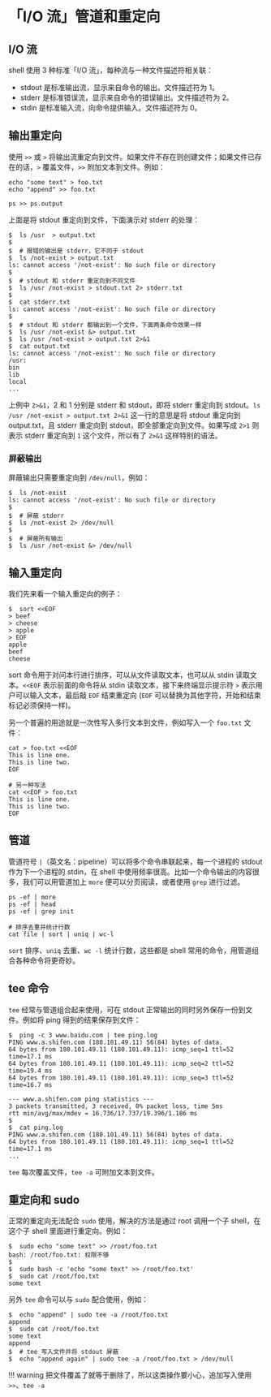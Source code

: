# 「I/O 流」管道和重定向

## I/O 流

shell 使用 3 种标准「I/O 流」，每种流与一种文件描述符相关联：

- stdout 是标准输出流，显示来自命令的输出。文件描述符为 1。
- stderr 是标准错误流，显示来自命令的错误输出。文件描述符为 2。
- stdin 是标准输入流，向命令提供输入。文件描述符为 0。

## 输出重定向

使用 `>>` 或 `>` 将输出流重定向到文件。如果文件不存在则创建文件；如果文件已存在的话，`>` 覆盖文件，`>>` 附加文本到文件。例如：

``` shell
echo "some text" > foo.txt
echo "append" >> foo.txt

ps >> ps.output
```

上面是将 stdout 重定向到文件，下面演示对 stderr 的处理：

``` shell-session
$  ls /usr  > output.txt 
$  
$  # 报错的输出是 stderr，它不同于 stdout
$  ls /not-exist > output.txt 
ls: cannot access '/not-exist': No such file or directory
$  
$  # stdout 和 stderr 重定向到不同文件
$  ls /usr /not-exist > stdout.txt 2> stderr.txt
$  
$  cat stderr.txt
ls: cannot access '/not-exist': No such file or directory
$  
$  # stdout 和 stderr 都输出到一个文件，下面两条命令效果一样
$  ls /usr /not-exist &> output.txt
$  ls /usr /not-exist > output.txt 2>&1
$  cat output.txt
ls: cannot access '/not-exist': No such file or directory
/usr:
bin
lib
local
...
```

上例中 `2>&1`，2 和 1 分别是 stderr 和 stdout，即将 stderr 重定向到 stdout。`ls /usr /not-exist > output.txt 2>&1` 这一行的意思是将 stdout 重定向到 output.txt，且 stderr 重定向到 stdout，即全部重定向到文件。如果写成 `2>1` 则表示 stderr 重定向到 `1` 这个文件，所以有了 `2>&1` 这样特别的语法。

### 屏蔽输出

屏蔽输出只需要重定向到 `/dev/null`，例如：

``` shell-session
$  ls /not-exist
ls: cannot access '/not-exist': No such file or directory
$  
$  # 屏蔽 stderr
$  ls /not-exist 2> /dev/null
$  
$  # 屏蔽所有输出
$  ls /usr /not-exist &> /dev/null
```

## 输入重定向

我们先来看一个输入重定向的例子：

``` shell-session
$  sort <<EOF
> beef
> cheese
> apple
> EOF
apple
beef
cheese
```

sort 命令用于对问本行进行排序，可以从文件读取文本，也可以从 stdin 读取文本。`<<EOF` 表示前面的命令将从 stdin 读取文本，接下来终端显示提示符 `>` 表示用户可以输入文本，最后敲 `EOF` 结束重定向 (`EOF` 可以替换为其他字符，开始和结束标记必须保持一样)。

另一个普遍的用途就是一次性写入多行文本到文件，例如写入一个 `foo.txt` 文件：

``` shell
cat > foo.txt <<EOF
This is line one.
This is line two.
EOF

# 另一种写法
cat <<EOF > foo.txt
This is line one.
This is line two.
EOF
```

## 管道

管道符号 `|`（英文名：pipeline）可以将多个命令串联起来，每一个进程的 stdout 作为下一个进程的 stdin，在 shell 中使用频率很高。比如一个命令输出的内容很多，我们可以用管道加上 `more` 便可以分页阅读，或者使用 `grep` 进行过滤。

``` shell
ps -ef | more
ps -ef | head
ps -ef | grep init

# 排序去重并统计行数
cat file | sort | uniq | wc-l
```

`sort` 排序、`uniq` 去重、`wc -l` 统计行数，这些都是 shell 常用的命令，用管道组合各种命令将更奇妙。

## tee 命令

`tee` 经常与管道组合起来使用，可在 stdout 正常输出的同时另外保存一份到文件。例如将 ping 得到的结果保存到文件：

``` shell-session
$  ping -c 3 www.baidu.com | tee ping.log
PING www.a.shifen.com (180.101.49.11) 56(84) bytes of data.
64 bytes from 180.101.49.11 (180.101.49.11): icmp_seq=1 ttl=52 time=17.1 ms
64 bytes from 180.101.49.11 (180.101.49.11): icmp_seq=2 ttl=52 time=19.4 ms
64 bytes from 180.101.49.11 (180.101.49.11): icmp_seq=3 ttl=52 time=16.7 ms

--- www.a.shifen.com ping statistics ---
3 packets transmitted, 3 received, 0% packet loss, time 5ms
rtt min/avg/max/mdev = 16.736/17.737/19.396/1.186 ms
$  
$  cat ping.log
PING www.a.shifen.com (180.101.49.11) 56(84) bytes of data.
64 bytes from 180.101.49.11 (180.101.49.11): icmp_seq=1 ttl=52 time=17.1 ms
...
```

`tee` 每次覆盖文件，`tee -a` 可附加文本到文件。

## 重定向和 sudo

正常的重定向无法配合 `sudo` 使用，解决的方法是通过 root 调用一个子 shell，在这个子 shell 里面进行重定向。例如：

``` shell-session
$  sudo echo "some text" >> /root/foo.txt
bash: /root/foo.txt: 权限不够
$  
$  sudo bash -c 'echo "some text" >> /root/foo.txt'
$  sudo cat /root/foo.txt
some text
```

另外 `tee` 命令可以与 `sudo` 配合使用，例如：

``` shell-session
$  echo "append" | sudo tee -a /root/foo.txt
append
$  sudo cat /root/foo.txt
some text
append
$  # tee 写入文件并将 stdout 屏蔽
$  echo "append again" | sudo tee -a /root/foo.txt > /dev/null
```

!!! warning
    把文件覆盖了就等于删除了，所以这类操作要小心，追加写入使用 `>>`、`tee -a`